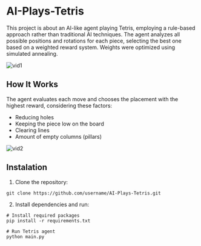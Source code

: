 # AI-Plays-Tetris

This project is about an AI-like agent playing Tetris, employing a rule-based approach rather than traditional AI techniques. The agent analyzes all possible positions and rotations for each piece, selecting the best one based on a weighted reward system. Weights were optimized using simulated annealing.

![vid1](https://github.com/user-attachments/assets/3bef707d-8d46-4c92-9821-7696f0ab84a9)

**How It Works**
---------------
The agent evaluates each move and chooses the placement with the highest reward, considering these factors:

- Reducing holes
- Keeping the piece low on the board
- Clearing lines
- Amount of empty columns (pillars)


![vid2](https://github.com/user-attachments/assets/65775d46-c1b0-4e00-9d42-385d41a76a81)

**Instalation**
---------------

1. Clone the repository:
```
git clone https://github.com/username/AI-Plays-Tetris.git
```

2. Install dependencies and run:
```
# Install required packages
pip install -r requirements.txt
```
```
# Run Tetris agent
python main.py
```
